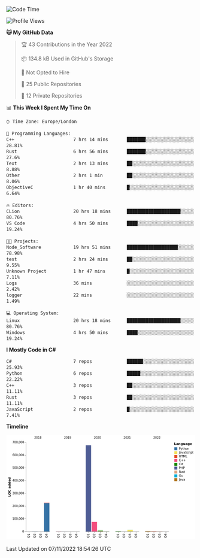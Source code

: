 <!--START_SECTION:waka-->
![Code Time](http://img.shields.io/badge/Code%20Time-375%20hrs%2042%20mins-blue)

![Profile Views](http://img.shields.io/badge/Profile%20Views-0-blue)

**🐱 My GitHub Data** 

> 🏆 43 Contributions in the Year 2022
 > 
> 📦 134.8 kB Used in GitHub's Storage 
 > 
> 🚫 Not Opted to Hire
 > 
> 📜 25 Public Repositories 
 > 
> 🔑 12 Private Repositories  
 > 
📊 **This Week I Spent My Time On** 

```text
⌚︎ Time Zone: Europe/London

💬 Programming Languages: 
C++                      7 hrs 14 mins       ███████░░░░░░░░░░░░░░░░░░   28.81% 
Rust                     6 hrs 56 mins       ███████░░░░░░░░░░░░░░░░░░   27.6% 
Text                     2 hrs 13 mins       ██░░░░░░░░░░░░░░░░░░░░░░░   8.88% 
Other                    2 hrs 1 min         ██░░░░░░░░░░░░░░░░░░░░░░░   8.06% 
ObjectiveC               1 hr 40 mins        █░░░░░░░░░░░░░░░░░░░░░░░░   6.64%

🔥 Editors: 
CLion                    20 hrs 18 mins      ████████████████████░░░░░   80.76% 
VS Code                  4 hrs 50 mins       ████░░░░░░░░░░░░░░░░░░░░░   19.24%

🐱‍💻 Projects: 
Node_Software            19 hrs 51 mins      ███████████████████░░░░░░   78.98% 
test                     2 hrs 24 mins       ██░░░░░░░░░░░░░░░░░░░░░░░   9.55% 
Unknown Project          1 hr 47 mins        █░░░░░░░░░░░░░░░░░░░░░░░░   7.11% 
Logs                     36 mins             ░░░░░░░░░░░░░░░░░░░░░░░░░   2.42% 
logger                   22 mins             ░░░░░░░░░░░░░░░░░░░░░░░░░   1.49%

💻 Operating System: 
Linux                    20 hrs 18 mins      ████████████████████░░░░░   80.76% 
Windows                  4 hrs 50 mins       ████░░░░░░░░░░░░░░░░░░░░░   19.24%

```

**I Mostly Code in C#** 

```text
C#                       7 repos             ██████░░░░░░░░░░░░░░░░░░░   25.93% 
Python                   6 repos             █████░░░░░░░░░░░░░░░░░░░░   22.22% 
C++                      3 repos             ██░░░░░░░░░░░░░░░░░░░░░░░   11.11% 
Rust                     3 repos             ██░░░░░░░░░░░░░░░░░░░░░░░   11.11% 
JavaScript               2 repos             █░░░░░░░░░░░░░░░░░░░░░░░░   7.41%

```


**Timeline**

![Chart not found](https://raw.githubusercontent.com/Jirubizu/Jirubizu/master/charts/bar_graph.png) 


 Last Updated on 07/11/2022 18:54:26 UTC
<!--END_SECTION:waka-->